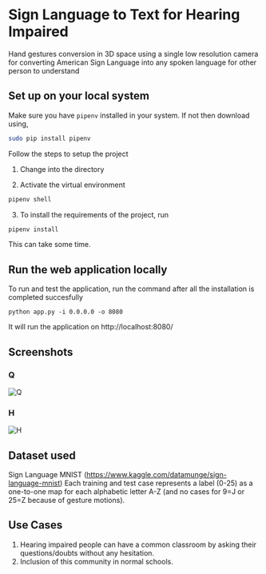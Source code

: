 # Sign Language to Text for Hearing Impaired

Hand gestures conversion in 3D space using a single low resolution camera for converting American Sign Language into any spoken language for other person to understand

## Set up on your local system

Make sure you have `pipenv` installed in your system. If not then download using,

```bash
sudo pip install pipenv
```

Follow the steps to setup the project

1. Change into the directory

2. Activate the virtual environment

```bash
pipenv shell
```

3. To install the requirements of the project, run

```bash
pipenv install
```

This can take some time.

## Run the web application locally

To run and test the application, run the command after all the installation is completed succesfully

```
python app.py -i 0.0.0.0 -o 8080
```

It will run the application on http://localhost:8080/

## Screenshots

### Q

![Q](https://user-images.githubusercontent.com/33135343/93141668-3a664e80-f702-11ea-9f48-cfced771335d.png)

### H

![H](https://user-images.githubusercontent.com/33135343/93141670-3afee500-f702-11ea-95c5-11f57b02e75b.png)

## Dataset used

Sign Language MNIST (https://www.kaggle.com/datamunge/sign-language-mnist)
Each training and test case represents a label (0-25) as a one-to-one map for each alphabetic letter A-Z (and no cases for 9=J or 25=Z because of gesture motions).

## Use Cases

1. Hearing impaired people can have a common classroom by asking their questions/doubts without any hesitation.
2. Inclusion of this community in normal schools.
